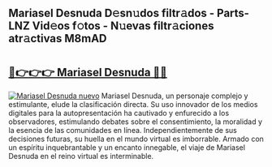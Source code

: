 ## Mariasel Desnuda D𝚎sn𝚞dos filtr𝚊dos - Parts-LNZ Vid𝚎os f𝚘tos - N𝚞evas filtr𝚊ciones atr𝚊ctivas M8mAD

# <h2><a href="http://mb44a9.tromn.icu/?c=Mariasel+Desnuda">🔗👉👉👉 Mariasel Desnuda 🔗🔗</a></h2>

[![Mariasel Desnuda nuevo](https://i.imgur.com/pEAQMta.gif)](http://mb44a9.tromn.icu/?c=Mariasel+Desnuda)
Mariasel Desnuda, un personaje complejo y estimulante, elude la clasificación directa. Su uso innovador de los medios digitales para la autopresentación ha cautivado y enfurecido a los observadores, estimulando debates sobre el consentimiento, la moralidad y la esencia de las comunidades en línea. Independientemente de sus decisiones futuras, su huella en el mundo virtual es imborrable. Armado con un espíritu inquebrantable y un encanto innegable, el viaje de Mariasel Desnuda en el reino virtual es interminable.
